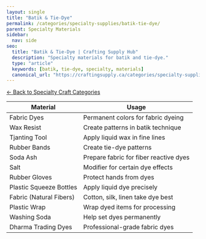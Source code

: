 ```yaml
---
layout: single
title: "Batik & Tie-Dye"
permalink: /categories/specialty-supplies/batik-tie-dye/
parent: Specialty Materials
sidebar:
  nav: side
seo:
  title: "Batik & Tie-Dye | Crafting Supply Hub"
  description: "Specialty materials for batik and tie-dye."
  type: "article"
  keywords: [batik, tie-dye, specialty, materials]
  canonical_url: "https://craftingsupply.ca/categories/specialty-supplies/batik-tie-dye/"
---
```


[← Back to Specialty Craft Categories](/categories/specialty-supplies/)

| Material | Usage |
|----------|-------|
| Fabric Dyes | Permanent colors for fabric dyeing |
| Wax Resist | Create patterns in batik technique |
| Tjanting Tool | Apply liquid wax in fine lines |
| Rubber Bands | Create tie-dye patterns |
| Soda Ash | Prepare fabric for fiber reactive dyes |
| Salt | Modifier for certain dye effects |
| Rubber Gloves | Protect hands from dyes |
| Plastic Squeeze Bottles | Apply liquid dye precisely |
| Fabric (Natural Fibers) | Cotton, silk, linen take dye best |
| Plastic Wrap | Wrap dyed items for processing |
| Washing Soda | Help set dyes permanently |
| Dharma Trading Dyes | Professional-grade fabric dyes |
